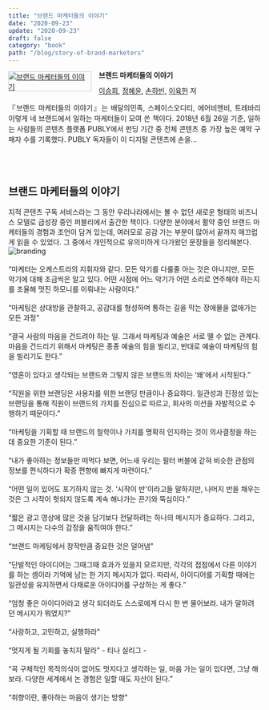 ```yaml
---
title: "브랜드 마케터들의 이야기"
date: "2020-09-23"
update: "2020-09-23"
draft: false
category: "book"
path: "/blog/story-of-brand-marketers"
---
```


<div style="clear:left;text-align:left;"><div style="float:left;margin:0 15px 5px 0;"><a href="http://www.yes24.com/Product/Goods/62275735" style="display:inline-block;overflow:hidden;border:solid 1px #ccc;" target="_blank"><img style="margin:-1px;vertical-align:top;" src="http://image.yes24.com/goods/62275735/M" border="0" alt="브랜드 마케터들의 이야기 "></a></div><div><p style="line-height:1.2em;font-size:14px;font-weight:bold;">브랜드 마케터들의 이야기 </p><p style="margin-top:5px;line-height:1.2em;"><a href="http://www.yes24.com/SearchCorner/Result?domain=ALL&author_yn=Y&query=&auth_no=226858" target="_blank">이승희</a>, <a href="http://www.yes24.com/SearchCorner/Result?domain=ALL&author_yn=Y&query=&auth_no=226859" target="_blank">정혜윤</a>, <a href="http://www.yes24.com/SearchCorner/Result?domain=ALL&author_yn=Y&query=&auth_no=226860" target="_blank">손하빈</a>, <a href="http://www.yes24.com/SearchCorner/Result?domain=ALL&author_yn=Y&query=&auth_no=226862" target="_blank">이육헌</a> 저</p><p style="margin-top:14px;line-height:1.5em;text-align:justify;">『브랜드 마케터들의 이야기』는 배달의민족, 스페이스오디티, 에어비앤비, 트레바리 이렇게 네 브랜드에서 일하는 마케터들이 모여 쓴 책이다. 2018년 6월 26일 기준, 일하는 사람들의 콘텐츠 플랫폼 PUBLY에서 펀딩 기간 중 전체 콘텐츠 중 가장 높은 예약 구매자 수를 기록했다. PUBLY 독자들이 이 디지털 콘텐츠에 손을...</p></div></div><br /><br />

## 브랜드 마케터들의 이야기

지적 콘텐츠 구독 서비스라는 그 동안 우리나라에서는 볼 수 없던 새로운 형태의 비즈니스 모델로 급성장 중인 퍼블리에서 출간한 책이다. 다양한 분야에서 활약 중인 브랜드 마케터들의 경험과 조언이 담겨 있는데, 여러모로 공감 가는 부분이 많아서 끝까지 매끄럽게 읽을 수 있었다. 그 중에서 개인적으로 유의미하게 다가왔던 문장들을 정리해본다.
![branding](https://images.unsplash.com/photo-1548094990-c16ca90f1f0d?ixlib=rb-1.2.1&ixid=eyJhcHBfaWQiOjEyMDd9&auto=format&fit=crop&w=1050&q=80)
<br /><br />
“마케터는 오케스트라의 지휘자와 같다. 모든 악기를 다룰줄 아는 것은 아니지만, 모든 악기에 대해 조금씩은 알고 있다. 어떤 시점에 어느 악기가 어떤 소리로 연주해야 하는지를 조율해 멋진 하모니를 이뤄내는 사람이다.”
<br /><br />
“마케팅은 상대방을 관찰하고, 공감대를 형성하며 통하는 길을 막는 장애물을 없애가는 모든 과정"
<br /><br />
“결국 사람의 마음을 건드려야 하는 일. 그래서 마케팅과 예술은 서로 뗄 수 없는 관계다. 마음을 건드리기 위해서 마케팅은 종종 예술의 힘을 빌리고, 반대로 예술이 마케팅의 힘을 빌리기도 한다.”
<br /><br />
“영혼이 있다고 생각되는 브랜드와 그렇지 않은 브랜드의 차이는 ‘왜'에서 시작된다.”
<br /><br />
“직원을 위한 브랜딩은 사용자를 위한 브랜딩 만큼이나 중요하다. 일관성과 진정성 있는 브랜딩을 통해 직원이 브랜드의 가치를 진심으로 따르고, 회사의 미션을 자발적으로 수행하기 때문이다.”
<br /><br />
“마케팅을 기획할 때 브랜드의 철학이나 가치를 명확히 인지하는 것이 의사결정을 하는 데 중요한 기준이 된다.”
<br /><br />
“내가 좋아하는 정보들만 떠먹다 보면, 어느새 우리는 필터 버블에 갇혀 비슷한 관점의 정보를 편식하다가 확증 편향에 빠지게 마련이다.”
<br /><br />
“어떤 일이 있어도 포기하지 않는 것. ‘시작이 반'이라고들 말하지만, 나머지 반을 채우는 것은 그 시작이 헛되지 않도록 계속 해나가는 끈기와 뚝심이다.”
<br /><br />
“짧은 광고 영상에 많은 것을 담기보다 전달하려는 하나의 메시지가 중요하다. 그리고, 그 메시지는 다수의 감정을 움직여야 한다.”
<br /><br />
“브랜드 마케팅에서 창작만큼 중요한 것은 덜어냄"
<br /><br />
“단발적인 아이디어는 그때그때 효과가 있을지 모르지만, 각각의 접점에서 다른 이야기를 하는 셈이라 기억에 남는 한 가지 메시지가 없다. 따라서, 아이디어를 기획할 때에는 일관성을 유지하면서 다채로운 아이디어를 구상하는 게 좋다.”
<br /><br />
“엄청 좋은 아이디어라고 생각 되더라도 스스로에게 다시 한 번 물어보라. 내가 말하려던 메시지가 뭐였지?”
<br /><br />
“사랑하고, 고민하고, 실행하라"
<br /><br />
“멋지게 될 기회를 놓치지 말라" - 티나 실리그 -
<br /><br />
“꼭 구체적인 목적의식이 없어도 멋지다고 생각하는 일, 마음 가는 일이 있다면, 그냥 해보라. 다양한 세계에서 논 경험은 일할 때도 자산이 된다.”
<br /><br />
“취향이란, 좋아하는 마음이 생기는 방향"
